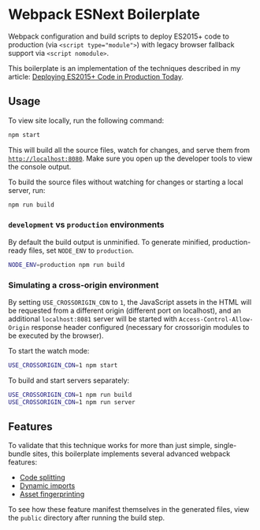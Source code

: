 # Webpack ESNext Boilerplate

Webpack configuration and build scripts to deploy ES2015+ code to production (via `<script type="module">`) with legacy browser fallback support via `<script nomodule>`.

This boilerplate is an implementation of the techniques described in my article: [Deploying ES2015+ Code in Production Today](https://philipwalton.com/articles/deploying-es2015-code-in-production-today/).

## Usage

To view site locally, run the following command:

```sh
npm start
```

This will build all the source files, watch for changes, and serve them from [`http://localhost:8080`](http://localhost:8080). Make sure you open up the developer tools to view the console output.

To build the source files without watching for changes or starting a local server, run:

```sh
npm run build
```

### `development` vs `production` environments

By default the build output is unminified. To generate minified, production-ready files, set `NODE_ENV` to `production`.

```sh
NODE_ENV=production npm run build
```

### Simulating a cross-origin environment

By setting `USE_CROSSORIGIN_CDN` to `1`, the JavaScript assets in the HTML will be requested from a different origin (different port on localhost), and an additional `localhost:8081` server will be started with `Access-Control-Allow-Origin` response header configured (necessary for crossorigin modules to be executed by the browser).

To start the watch mode:

```sh
USE_CROSSORIGIN_CDN=1 npm start
```

To build and start servers separately:

```sh
USE_CROSSORIGIN_CDN=1 npm run build
USE_CROSSORIGIN_CDN=1 npm run server
```

## Features

To validate that this technique works for more than just simple, single-bundle sites, this boilerplate implements several advanced webpack features:

* [Code splitting](https://webpack.js.org/guides/code-splitting/)
* [Dynamic imports](https://webpack.js.org/guides/code-splitting/#dynamic-imports)
* [Asset fingerprinting](https://webpack.js.org/guides/caching/)

To see how these feature manifest themselves in the generated files, view the `public` directory after running the build step.
